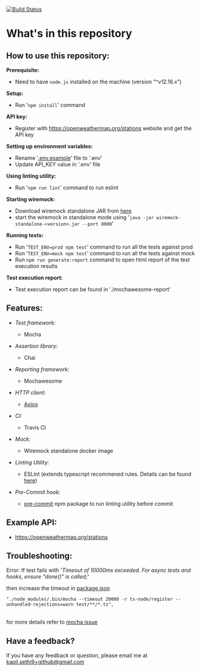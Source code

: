 [![Build Status](https://travis-ci.org/kapilsethi/poc-api-testing-with-node-js.png)](https://travis-ci.org/kapilsethi/poc-api-testing-with-node-js)

# **What's in this repository**

**How to use this repository:**
----

**Prerequisite:**

- Need to have ````node.js```` installed on the machine (version "^v12.16.x")

**Setup:**

- Run '````npm install````' command

**API key:**
 - Register with https://openweathermap.org/stations website and get the API key
 
 **Setting up environment variables:**
 - Rename '[.env.example](https://github.com/kapilsethi/poc-api-testing-with-node-js/blob/master/.env.example)' file to '.env'
 - Update API_KEY value in '.env' file
 
**Using linting utility:**
- Run '````npm run lint````' command to run eslint

**Starting wiremock:**
- Download wiremock standalone JAR from [here](http://wiremock.org/docs/download-and-installation/)
- start the wiremock in standalone mode using '````java -jar wiremock-standalone-<version>.jar --port 8080````' 

**Running tests:**
- Run '````TEST_ENV=prod npm test````' command to run all the tests against prod
- Run '````TEST_ENV=mock npm test````' command to run all the tests against mock
- Run `npm run generate:report` command to open html report of the test execution results

**Test execution report:**

- Test execution report can be found in './mochawesome-report'

**Features:**
----

- _Test framework:_
    - Mocha

- _Assertion library:_
    - Chai

- _Reporting framework:_
    - Mochawesome

- _HTTP client:_
    - [Axios](https://github.com/axios/axios)

- _CI:_
    - Travis CI

- _Mock:_
    - Wiremock standalone docker image

- _Linting Utility:_
    - ESLint (extends typescript recommened rules. Details can be found [here](https://github.com/typescript-eslint/typescript-eslint/tree/master/packages/eslint-plugin))

- _Pre-Commit hook:_
    - [pre-commit](https://www.npmjs.com/package/pre-commit) npm package to run linting utility before commit  

**Example API:**
----

- https://openweathermap.org/stations

**Troubleshooting:**
----

Error: If test fails with '_Timeout of 10000ms exceeded. For async tests and hooks, ensure "done()" is called;_'

then increase the timeout in [package.json](https://github.com/kapilsethi/poc-api-testing-with-node-js/blob/master/package.json) <br />

`
"./node_modules/.bin/mocha --timeout 20000 -r ts-node/register --unhandled-rejections=warn test/**/*.ts",
`

<br />for more details refer to [mocha issue](https://github.com/mochajs/mocha/issues/2025)

**Have a feedback?**
---

If you have any feedback or question, please email me at kapil.sethi9+github@gmail.com